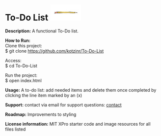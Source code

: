 # To-Do List    <img src="pencil.jpg" width=100px>

**Description:** A functional To-Do list. 

**How to Run:** <br>
Clone this project: <br>
$ git clone https://github.com/kotzinr/To-Do-List <br>

Access: <br>
$ cd To-Do-List <br>

Run the project: <br>
$ open index.html <br>

**Usage:** A to-do list: add needed items and delete them once completed by clicking the line item marked by an (x)

**Support:** contact via email for support questions: <a href="mailto:rkotzin@gmail.com">contact</a>

**Roadmap:** Improvements to styling

**License information:** MIT XPro starter code and image resources for all files listed
